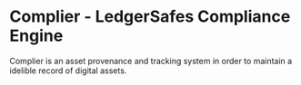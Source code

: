 # Complier - LedgerSafes Compliance Engine

Complier is an asset provenance and tracking system in order to maintain a idelible record of digital assets. 